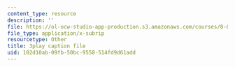 ```yaml
---
content_type: resource
description: ''
file: https://ol-ocw-studio-app-production.s3.amazonaws.com/courses/8-821-string-theory-and-holographic-duality-fall-2014/102d10ab09fb50bc9558514fd9d61add_75zfIar62c.vtt
file_type: application/x-subrip
resourcetype: Other
title: 3play caption file
uid: 102d10ab-09fb-50bc-9558-514fd9d61add
---
```

